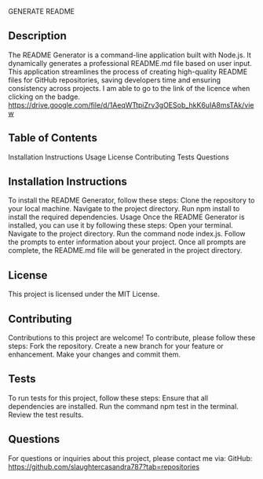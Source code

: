GENERATE README

## Description
The README Generator is a command-line application built with Node.js. It dynamically generates a professional README.md file based on user input. This application streamlines the process of creating high-quality README files for GitHub repositories, saving developers time and ensuring consistency across projects. I am able to go to the link of the licence when clicking on the badge. 
https://drive.google.com/file/d/1AeqWTtpiZrv3gOESob_hkK6uIA8msTAk/view
## Table of Contents
Installation Instructions
Usage
License
Contributing
Tests
Questions

## Installation Instructions
To install the README Generator, follow these steps:
Clone the repository to your local machine.
Navigate to the project directory.
Run npm install to install the required dependencies.
Usage
Once the README Generator is installed, you can use it by following these steps:
Open your terminal.
Navigate to the project directory.
Run the command node index.js.
Follow the prompts to enter information about your project.
Once all prompts are complete, the README.md file will be generated in the project directory.

## License
This project is licensed under the MIT License.

## Contributing
Contributions to this project are welcome! To contribute, please follow these steps:
Fork the repository.
Create a new branch for your feature or enhancement.
Make your changes and commit them.

## Tests
To run tests for this project, follow these steps:
Ensure that all dependencies are installed.
Run the command npm test in the terminal.
Review the test results.

## Questions
For questions or inquiries about this project, please contact me via:
GitHub: https://github.com/slaughtercasandra787?tab=repositories

